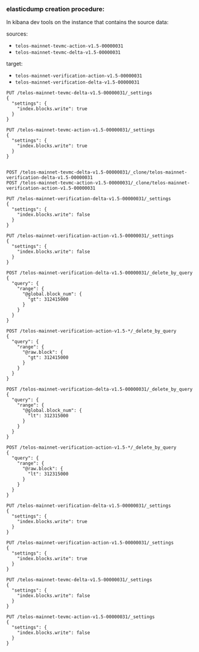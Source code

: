 ### elasticdump creation procedure:
In kibana dev tools on the instance that contains the source data:

sources:
- `telos-mainnet-tevmc-action-v1.5-00000031`
- `telos-mainnet-tevmc-delta-v1.5-00000031`

target:
- `telos-mainnet-verification-action-v1.5-00000031`
- `telos-mainnet-verification-delta-v1.5-00000031`

```
PUT /telos-mainnet-tevmc-delta-v1.5-00000031/_settings
{
  "settings": {
    "index.blocks.write": true
  }
}

PUT /telos-mainnet-tevmc-action-v1.5-00000031/_settings
{
  "settings": {
    "index.blocks.write": true
  }
}


POST /telos-mainnet-tevmc-delta-v1.5-00000031/_clone/telos-mainnet-verification-delta-v1.5-00000031
POST /telos-mainnet-tevmc-action-v1.5-00000031/_clone/telos-mainnet-verification-action-v1.5-00000031

PUT /telos-mainnet-verification-delta-v1.5-00000031/_settings
{
  "settings": {
    "index.blocks.write": false
  }
}

PUT /telos-mainnet-verification-action-v1.5-00000031/_settings
{
  "settings": {
    "index.blocks.write": false
  }
}

POST /telos-mainnet-verification-delta-v1.5-00000031/_delete_by_query
{
  "query": {
    "range": {
      "@global.block_num": {
        "gt": 312415000
      }
    }
  }
}

POST /telos-mainnet-verification-action-v1.5-*/_delete_by_query
{
  "query": {
    "range": {
      "@raw.block": {
        "gt": 312415000
      }
    }
  }
}

POST /telos-mainnet-verification-delta-v1.5-00000031/_delete_by_query
{
  "query": {
    "range": {
      "@global.block_num": {
        "lt": 312315000
      }
    }
  }
}

POST /telos-mainnet-verification-action-v1.5-*/_delete_by_query
{
  "query": {
    "range": {
      "@raw.block": {
        "lt": 312315000
      }
    }
  }
}

PUT /telos-mainnet-verification-delta-v1.5-00000031/_settings
{
  "settings": {
    "index.blocks.write": true
  }
}

PUT /telos-mainnet-verification-action-v1.5-00000031/_settings
{
  "settings": {
    "index.blocks.write": true
  }
}

PUT /telos-mainnet-tevmc-delta-v1.5-00000031/_settings
{
  "settings": {
    "index.blocks.write": false
  }
}

PUT /telos-mainnet-tevmc-action-v1.5-00000031/_settings
{
  "settings": {
    "index.blocks.write": false
  }
}
```